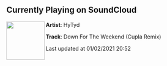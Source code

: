 ## Currently Playing on SoundCloud

[<img align="left" width="100" src="https://i1.sndcdn.com/artworks-000243912473-plc16d-t50x50.jpg">](https://soundcloud.com/hytyd/down-for-the-weekend-cupla-remix)

**Artist**: HyTyd 

**Track**: Down For The Weekend (Cupla Remix)

Last updated at 01/02/2021 20:52
